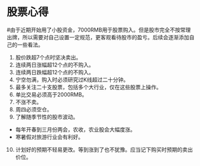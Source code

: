# 股票心得

#由于近期开始用了小股资金，7000RMB用于股票购入。但是股市完全不按常理出牌，所以需要对自己设置一定规范，更客观看待股市的盈亏。后续会逐渐添加自己的一些看法。

1. 股价跌超7个点时坚决卖出。
2. 连续两日涨幅超12个点的不购入。
3. 连续两日跌幅超12个点的不购入。
4. 宁空勿满，购入时必须研究过K线超过二十分钟。
5. 最多关注二十支股票，包括多个大行业，仅在这些股票上操作。
6. 单比交易必须高于2000RMB。
7. 不涨不卖。
8. 周四必须空仓。
9. 了解随季节性的股市波动。
* 每年开春到三月份两会，农收，农业股会大幅度涨。
* 寒暑假对旅游行业会有利好。
10. 计划好的预期不轻易更改。等到涨到了也不犹豫。应当记下购买时预期的卖出价位。 